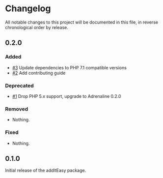 # Changelog

All notable changes to this project will be documented in this file, in reverse chronological order by release.

## 0.2.0

### Added

- [#3](https://github.com/bitExpert/disco/pull/3) Update dependencies to PHP 7.1 compatible versions
- [#2](https://github.com/bitExpert/disco/pull/2) Add contributing guide

### Deprecated

- [#1](https://github.com/bitExpert/disco/pull/1) Drop PHP 5.x support, upgrade to Adrenaline 0.2.0

### Removed

- Nothing.

### Fixed

- Nothing.

## 0.1.0

Initial release of the addItEasy package.
